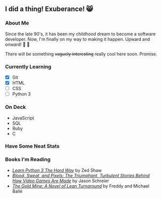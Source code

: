 ## I did a thing! Exuberance! :smile_cat:

### About Me
Since the late 90's, it has been my childhood dream to become a software developer. Now, I'm finally on my way to making it happen. Upward and onward! :muscle: :triumph:<br>

There will be something <s>vaguely interesting</s> really cool here soon. Promise.

### Currently Learning
- [x] Git
- [x] HTML
- [ ] CSS
- [ ] Python 3

### On Deck
- JavaScript
- SQL
- Ruby
- C

### Have Some Neat Stats
<!--START_SECTION:waka-->
<!--END_SECTION:waka-->

### Books I'm Reading
- [*Learn Python 3 The Hard Way*](https://learnpythonthehardway.org/) by Zed Shaw
- [*Blood, Sweat, and Pixels: The Triumphant, Turbulent Stories Behind How Video Games Are Made*](https://www.amazon.com/Blood-Sweat-Pixels-Triumphant-Turbulent/dp/0062651234) by Jason Schreier
- [*The Gold Mine: A Novel of Lean Turnaround*](https://www.lean.org/Bookstore/ProductDetails.cfm?SelectedProductId=127) by Freddy and Michael Ballé
